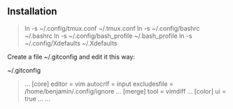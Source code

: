 Installation
------------

> ln -s ~/.config/tmux.conf ~/.tmux.conf
> ln -s ~/.config/bashrc ~/.bashrc
> ln -s ~/.config/bash_profile ~/.bash_profile
> ln -s ~/.config/Xdefaults ~/.Xdefaults

Create a file ~/.gitconfig and edit it this way:

~/.gitconfig
> ...
> [core]
> 	editor = vim
> 	autocrlf = input
> 	excludesfile = /home/benjamin/.config/ignore
>     ...
> [merge]
> 	tool = vimdiff
>     ...
> [color]
> 	ui = true
>     ...
> ...
